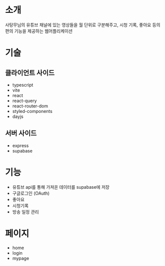 # 소개

사탕무님의 유튜브 채널에 있는 영상들을 월 단위로 구분해주고, 시청 기록, 좋아요 등의 편의 기능을 제공하는 웹어플리케이션

# 기술

## 클라이언트 사이드

-   typescript
-   vite
-   react
-   react-query
-   react-router-dom
-   styled-components
-   dayjs

## 서버 사이드

-   express
-   supabase

# 기능

-   유튜브 api를 통해 가져온 데이터를 supabase에 저장
-   구글로그인 (OAuth)
-   좋아요
-   시청기록
-   방송 일정 관리

# 페이지

-   home
-   login
-   mypage
